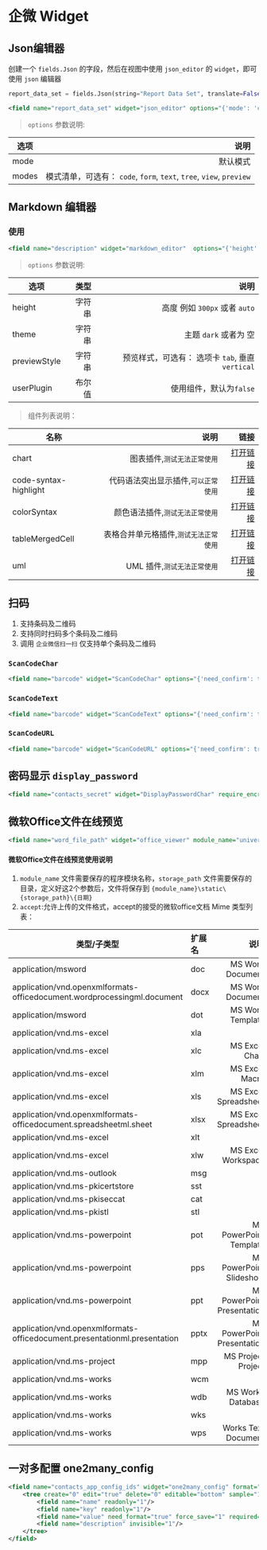 # 企微 Widget

## Json编辑器

创建一个 `fields.Json` 的字段，然后在视图中使用 `json_editor` 的 `widget`，即可使用 `json` 编辑器
```python
report_data_set = fields.Json(string="Report Data Set", translate=False, help="Report Data Set.")
```
```xml
<field name="report_data_set" widget="json_editor" options="{'mode': 'code', 'modes':['code', 'form', 'text', 'tree', 'view', 'preview']}" force_save="1" readonly="1"/>
```
> `options` 参数说明:

| 选项|   说明 |
|----------|-----:|
|mode| 默认模式 |
|modes| 模式清单，可选有： `code`, `form`, `text`, `tree`, `view`, `preview`|


## Markdown 编辑器

### 使用
```xml
<field name="description" widget="markdown_editor"  options="{'height': 'auto','theme': 'dark', 'previewStyle':'vertical', }"/>
```

> `options` 参数说明:

| 选项|  类型 |说明 |
|----------|-----:|-----:|
|height|字符串 |高度 例如 `300px` 或者 `auto`|
|theme|字符串 |主题 `dark` 或者为 空 |
|previewStyle| 字符串|预览样式，可选有： 选项卡 `tab`, 垂直 `vertical`|
|userPlugin| 布尔值|使用组件，默认为`false`|


> 组件列表说明：

| 名称|  说明 |链接 |
|----------|-----:|-----:|
|chart|图表插件,`测试无法正常使用`| <a href="https://nhn.github.io/tui.editor/latest/tutorial-example07-editor-with-chart-plugin" target="_blank">打开链接</a>|
|code-syntax-highlight|代码语法突出显示插件,`可以正常使用`| <a href="https://nhn.github.io/tui.editor/latest/tutorial-example08-editor-with-code-syntax-highlight-plugin" target="_blank">打开链接</a>|
|colorSyntax|颜色语法插件,`测试无法正常使用`| <a href="https://nhn.github.io/tui.editor/latest/tutorial-example09-editor-with-color-syntax-plugin" target="_blank">打开链接</a>|
|tableMergedCell|表格合并单元格插件,`测试无法正常使用`| <a href="https://nhn.github.io/tui.editor/latest/tutorial-example10-editor-with-table-merged-cell-plugin" target="_blank">打开链接</a>|
|uml|UML 插件,`测试无法正常使用`| <a href="https://nhn.github.io/tui.editor/latest/tutorial-example11-editor-with-uml-plugin" target="_blank">打开链接</a>|


## 扫码
1. 支持条码及二维码
2. 支持同时扫码多个条码及二维码
3. 调用 `企业微信扫一扫` 仅支持单个条码及二维码

### `ScanCodeChar`
```xml
<field name="barcode" widget="ScanCodeChar" options="{'need_confirm': true, 'autoplay':true}" />
```

### `ScanCodeText`
```xml
<field name="barcode" widget="ScanCodeText" options="{'need_confirm': true, 'autoplay':true}" />
```

### `ScanCodeURL`
```xml
<field name="barcode" widget="ScanCodeURL" options="{'need_confirm': true, 'autoplay':true}" />
```

## 密码显示 `display_password`
```xml
<field name="contacts_secret" widget="DisplayPasswordChar" require_encryption="True" />
```

## 微软Office文件在线预览
```xml
<field name="word_file_path" widget="office_viewer" module_name="universities_management" storage_path="word" height="500" accept="application/msword,application/vnd.openxmlformats-officedocument.wordprocessingml.document"/>
```
#### 微软Office文件在线预览使用说明
1. `module_name` 文件需要保存的程序模块名称，`storage_path` 文件需要保存的目录，定义好这2个参数后，文件将保存到 `{module_name}\static\{storage_path}\{日期}`
2. `accept`:允许上传的文件格式，accept的接受的微软office文档 Mime 类型列表：

| 类型/子类型 | 扩展名 |  说明 |
|----------|:-------------|------:|
|application/msword	|doc | MS Word Document |
|application/vnd.openxmlformats-officedocument.wordprocessingml.document |docx | MS Word Document |
|application/msword	|dot | MS Word Template |
|application/vnd.ms-excel|	xla| |
|application/vnd.ms-excel|	xlc| MS Excel Chart|
|application/vnd.ms-excel|	xlm| MS Excel Macro|
|application/vnd.ms-excel|	xls| MS Excel Spreadsheet|
|application/vnd.openxmlformats-officedocument.spreadsheetml.sheet|	xlsx| MS Excel Spreadsheet|
|application/vnd.ms-excel|	xlt| |
|application/vnd.ms-excel|	xlw| MS Excel Workspace|
|application/vnd.ms-outlook|	msg| |
|application/vnd.ms-pkicertstore|	sst| |
|application/vnd.ms-pkiseccat|	cat| |
|application/vnd.ms-pkistl|	stl| |
|application/vnd.ms-powerpoint|	pot| MS PowerPoint Template|
|application/vnd.ms-powerpoint|	pps| MS PowerPoint Slideshow|
|application/vnd.ms-powerpoint|	ppt| MS PowerPoint Presentation|
|application/vnd.openxmlformats-officedocument.presentationml.presentation|	pptx| MS PowerPoint Presentation|
|application/vnd.ms-project|	mpp| MS Project Project|
|application/vnd.ms-works|	wcm| |
|application/vnd.ms-works|	wdb| MS Works Database|
|application/vnd.ms-works|	wks| |
|application/vnd.ms-works|	wps| Works Text Document|


## 一对多配置 one2many_config
```xml
<field name="contacts_app_config_ids" widget="one2many_config" format="value" type="ttype" help="description" class="w-100 pl-3" t-translation="off">
    <tree create="0" edit="true" delete="0" editable="bottom" sample="1">
        <field name="name" readonly="1"/>
        <field name="key" readonly="1"/>
        <field name="value" need_format="true" force_save="1" required="1"/>
        <field name="description" invisible="1"/>
    </tree>
</field>
```